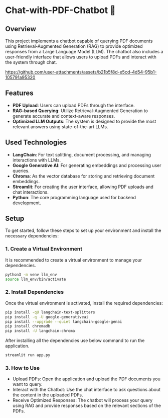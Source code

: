 # Chat-with-PDF-Chatbot 🤖

## Overview

This project implements a chatbot capable of querying PDF documents using Retrieval-Augmented Generation (RAG) to provide optimized responses from a Large Language Model (LLM). The chatbot also includes a user-friendly interface that allows users to upload PDFs and interact with the system through chat.


https://github.com/user-attachments/assets/b21b5f8d-e5cd-4d54-95b1-105791a95320


## Features

- **PDF Upload**: Users can upload PDFs through the interface.
- **RAG-based Querying**: Utilize Retrieval-Augmented Generation to generate accurate and context-aware responses.
- **Optimized LLM Outputs**: The system is designed to provide the most relevant answers using state-of-the-art LLMs.

## Used Technologies

- **LangChain**: For text splitting, document processing, and managing interactions with LLMs.
- **Google Generative AI**: For generating embeddings and processing user queries.
- **Chroma**: As the vector database for storing and retrieving document embeddings.
- **Streamlit**: For creating the user interface, allowing PDF uploads and chat interactions.
- **Python**: The core programming language used for backend development.

## Setup 

To get started, follow these steps to set up your environment and install the necessary dependencies:

### 1. Create a Virtual Environment

It is recommended to create a virtual environment to manage your dependencies.

```bash
python3 -m venv llm_env
source llm_env/bin/activate
```
### 2. Install Dependencies
Once the virtual environment is activated, install the required dependencies:
```bash
pip install -qU langchain-text-splitters
pip install -q -U google-generativeai
pip install --upgrade --quiet langchain-google-genai
pip install chromadb
pip install -U langchain-chroma
```
After installing all the dependencies use below command to run the application.
```bash
streamlit run app.py
```
### 3. How to Use
- Upload PDFs: Open the application and upload the PDF documents you want to query.
- Interact with the Chatbot: Use the chat interface to ask questions about the content in the uploaded PDFs.
- Receive Optimized Responses: The chatbot will process your query using RAG and provide responses based on the relevant sections of the PDFs.
